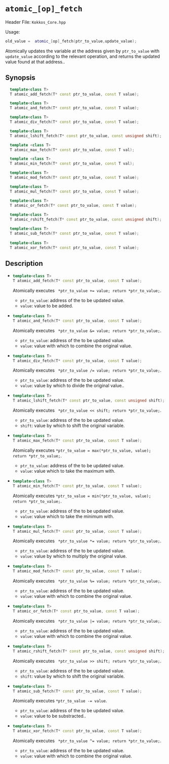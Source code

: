 # `atomic_[op]_fetch`

Header File: `Kokkos_Core.hpp`

Usage:
  ```c++
  old_value =  atomic_[op]_fetch(ptr_to_value,update_value);
  ```

Atomically updates the variable at the address given by `ptr_to_value` with `update_value` according to the relevant operation, 
and returns the updated value found at that address..

## Synopsis

```c++
  template<class T>
  T atomic_add_fetch(T* const ptr_to_value, const T value);

  template<class T>
  T atomic_and_fetch(T* const ptr_to_value, const T value);

  template<class T>
  T atomic_div_fetch(T* const ptr_to_value, const T value);

  template<class T>
  T atomic_lshift_fetch(T* const ptr_to_value, const unsigned shift);

  template <class T>
  T atomic_max_fetch(T* const ptr_to_value, const T val);

  template <class T>
  T atomic_min_fetch(T* const ptr_to_value, const T val);

  template<class T>
  T atomic_mod_fetch(T* const ptr_to_value, const T value);

  template<class T>
  T atomic_mul_fetch(T* const ptr_to_value, const T value);

  template<class T>
  T atomic_or_fetch(T* const ptr_to_value, const T value);
  
  template<class T>
  T atomic_rshift_fetch(T* const ptr_to_value, const unsigned shift);

  template<class T>
  T atomic_sub_fetch(T* const ptr_to_value, const T value);
  
  template<class T>
  T atomic_xor_fetch(T* const ptr_to_value, const T value);
```

## Description

* ```c++
  template<class T>
  T atomic_add_fetch(T* const ptr_to_value, const T value);
  ```

  Atomically executes ` *ptr_to_value += value; return *ptr_to_value;`. 
  * `ptr_to_value`: address of the to be updated value.
  * `value`: value to be added.

* ```c++
  template<class T>
  T atomic_and_fetch(T* const ptr_to_value, const T value);
  ```

  Atomically executes ` *ptr_to_value &= value; return *ptr_to_value;`. 
  * `ptr_to_value`: address of the to be updated value.
  * `value`: value with which to combine the original value. 

* ```c++
  template<class T>
  T atomic_div_fetch(T* const ptr_to_value, const T value);
  ```

  Atomically executes ` *ptr_to_value /= value; return *ptr_to_value;`. 
  * `ptr_to_value`: address of the to be updated value.
  * `value`: value by which to divide the original value.. 

* ```c++
  template<class T>
  T atomic_lshift_fetch(T* const ptr_to_value, const unsigned shift);
  ```

  Atomically executes ` *ptr_to_value << shift; return *ptr_to_value;`. 
  * `ptr_to_value`: address of the to be updated value.
  * `shift`: value by which to shift the original variable.

* ```c++
  template<class T>
  T atomic_max_fetch(T* const ptr_to_value, const T value);
  ```

  Atomically executes `*ptr_to_value = max(*ptr_to_value, value); return *ptr_to_value;`.
  * `ptr_to_value`: address of the to be updated value.
  * `value`: value which to take the maximum with.

* ```c++
  template<class T>
  T atomic_min_fetch(T* const ptr_to_value, const T value);
  ```

  Atomically executes `*ptr_to_value = min(*ptr_to_value, value); return *ptr_to_value;`.
  * `ptr_to_value`: address of the to be updated value.
  * `value`: value which to take the minimum with.

* ```c++
  template<class T>
  T atomic_mul_fetch(T* const ptr_to_value, const T value);
  ```

  Atomically executes ` *ptr_to_value *= value; return *ptr_to_value;`. 
  * `ptr_to_value`: address of the to be updated value.
  * `value`: value by which to multiply the original value. 

* ```c++
  template<class T>
  T atomic_mod_fetch(T* const ptr_to_value, const T value);
  ```

  Atomically executes ` *ptr_to_value %= value; return *ptr_to_value;`. 
  * `ptr_to_value`: address of the to be updated value.
  * `value`: value with which to combine the original value. 

* ```c++
  template<class T>
  T atomic_or_fetch(T* const ptr_to_value, const T value);
  ```

  Atomically executes ` *ptr_to_value |= value; return *ptr_to_value;`. 
  * `ptr_to_value`: address of the to be updated value.
  * `value`: value with which to combine the original value. 

* ```c++
  template<class T>
  T atomic_rshift_fetch(T* const ptr_to_value, const unsigned shift);
  ```

  Atomically executes ` *ptr_to_value >> shift; return *ptr_to_value;`. 
  * `ptr_to_value`: address of the to be updated value.
  * `shift`: value by which to shift the original variable.

* ```c++
  template<class T>
  T atomic_sub_fetch(T* const ptr_to_value, const T value);
  ```

  Atomically executes `*ptr_to_value -= value`. 
  * `ptr_to_value`: address of the to be updated value.
  * `value`: value to be substracted.. 

* ```c++
  template<class T>
  T atomic_xor_fetch(T* const ptr_to_value, const T value);
  ```

  Atomically executes ` *ptr_to_value ^= value; return *ptr_to_value;`. 
  * `ptr_to_value`: address of the to be updated value.
  * `value`: value with which to combine the original value. 


